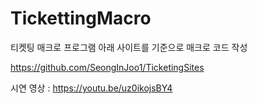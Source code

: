# TickettingMacro
티켓팅 매크로 프로그램
아래 사이트를 기준으로 매크로 코드 작성


https://github.com/SeongInJoo1/TicketingSites

시연 영상 : https://youtu.be/uz0ikojsBY4
